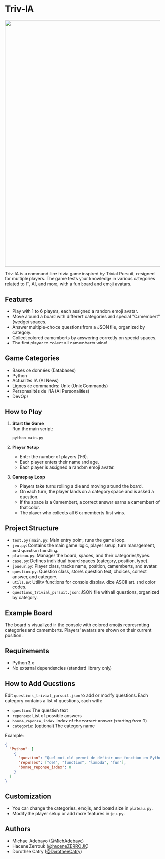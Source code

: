 # Triv-IA

<p align="center">
    <img width=800px src="https://github.com/user-attachments/assets/62fffa4a-f0fc-488c-9807-84da16b2a906"/>
</p>

Triv-IA is a command-line trivia game inspired by Trivial Pursuit, designed for multiple players. The game tests your knowledge in various categories related to IT, AI, and more, with a fun board and emoji avatars.

## Features

- Play with 1 to 6 players, each assigned a random emoji avatar.
- Move around a board with different categories and special "Camembert" (wedge) spaces.
- Answer multiple-choice questions from a JSON file, organized by category.
- Collect colored camemberts by answering correctly on special spaces.
- The first player to collect all camemberts wins!

## Game Categories

- Bases de données (Databases)
- Python
- Actualités IA (AI News)
- Lignes de commandes: Unix (Unix Commands)
- Personnalités de l'IA (AI Personalities)
- DevOps

## How to Play

1. **Start the Game**  
   Run the main script:

   ```bash
   python main.py
   ```

2. **Player Setup**  
   - Enter the number of players (1-6).
   - Each player enters their name and age.
   - Each player is assigned a random emoji avatar.

3. **Gameplay Loop**  
   - Players take turns rolling a die and moving around the board.
   - On each turn, the player lands on a category space and is asked a question.
   - If the space is a Camembert, a correct answer earns a camembert of that color.
   - The player who collects all 6 camemberts first wins.

## Project Structure

- `test.py` / `main.py`: Main entry point, runs the game loop.
- `jeu.py`: Contains the main game logic, player setup, turn management, and question handling.
- `plateau.py`: Manages the board, spaces, and their categories/types.
- `case.py`: Defines individual board spaces (category, position, type).
- `joueur.py`: Player class, tracks name, position, camemberts, and avatar.
- `question.py`: Question class, stores question text, choices, correct answer, and category.
- `utils.py`: Utility functions for console display, dice ASCII art, and color codes.
- `questions_trivial_pursuit.json`: JSON file with all questions, organized by category.

## Example Board

The board is visualized in the console with colored emojis representing categories and camemberts. Players' avatars are shown on their current position.

## Requirements

- Python 3.x
- No external dependencies (standard library only)

## How to Add Questions

Edit `questions_trivial_pursuit.json` to add or modify questions. Each category contains a list of questions, each with:
- `question`: The question text
- `reponses`: List of possible answers
- `bonne_reponse_index`: Index of the correct answer (starting from 0)
- `categorie`: (optional) The category name

Example:
```json
{
  "Python": [
    {
      "question": "Quel mot-clé permet de définir une fonction en Python ?",
      "reponses": ["def", "function", "lambda", "fun"],
      "bonne_reponse_index": 0
    }
  ]
}
```

## Customization

- You can change the categories, emojis, and board size in `plateau.py`.
- Modify the player setup or add more features in `jeu.py`.

## Authors

- Michael Adebayo ([@MichAdebayo](https://github.com/MichAdebayo))
- Hacene Zerrouk ([@haceneZERROUK](https://github.com/haceneZERROUK))
- Dorothée Catry ([@DorotheeCatry](https://github.com/DorotheeCatry))

